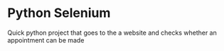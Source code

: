 # Python Selenium 
Quick python project that goes to the a website and checks whether an appointment can be made
